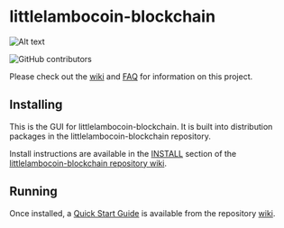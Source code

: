 # littlelambocoin-blockchain
![Alt text](https://www.littlelambocoin.org/img/littlelambocoin_logo.svg)

![GitHub contributors](https://img.shields.io/github/contributors/HDDcoin-Network/littlelambocoin-blockchain?logo=GitHub)

Please check out the [wiki](https://github.com/HDDcoin-Network/littlelambocoin-blockchain/wiki)
and [FAQ](https://github.com/HDDcoin-Network/littlelambocoin-blockchain/wiki/FAQ) for
information on this project.

## Installing

This is the GUI for littlelambocoin-blockchain. It is built into distribution packages in the littlelambocoin-blockchain repository.

Install instructions are available in the
[INSTALL](https://github.com/HDDcoin-Network/littlelambocoin-blockchain/wiki/INSTALL)
section of the
[littlelambocoin-blockchain repository wiki](https://github.com/HDDcoin-Network/littlelambocoin-blockchain/wiki).

## Running

Once installed, a
[Quick Start Guide](https://github.com/HDDcoin-Network/littlelambocoin-blockchain/wiki/Quick-Start-Guide)
is available from the repository
[wiki](https://github.com/HDDcoin-Network/littlelambocoin-blockchain/wiki).
